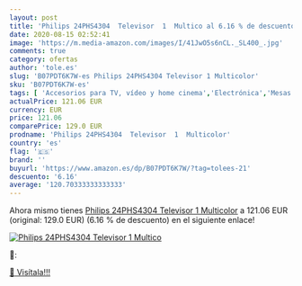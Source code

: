 ```yaml
---
layout: post
title: 'Philips 24PHS4304  Televisor  1  Multico al 6.16 % de descuento'
date: 2020-08-15 02:52:41
image: 'https://m.media-amazon.com/images/I/41JwO5s6nCL._SL400_.jpg'
comments: true
category: ofertas
author: 'tole.es'
slug: 'B07PDT6K7W-es Philips 24PHS4304 Televisor 1 Multicolor'
sku: 'B07PDT6K7W-es'
tags: [ 'Accesorios para TV, vídeo y home cinema','Electrónica','Mesas y soportes para TV','Soportes de pared y techo para TV','TV, vídeo y home cinema','Televisores','televisor', ]
actualPrice: 121.06 EUR
currency: EUR
price: 121.06
comparePrice: 129.0 EUR
prodname: 'Philips 24PHS4304  Televisor  1  Multicolor'
country: 'es'
flag: '🇪🇸'
brand: ''
buyurl: 'https://www.amazon.es/dp/B07PDT6K7W/?tag=tolees-21'
descuento: '6.16'
average: '120.70333333333333'
---
```


Ahora mismo tienes [Philips 24PHS4304  Televisor  1  Multicolor](https://www.amazon.es/dp/B07PDT6K7W/?tag=tolees-21) a 121.06 EUR (original: 129.0 EUR) (6.16 %  de descuento) en el siguiente enlace!

[![Philips 24PHS4304  Televisor  1  Multico](https://m.media-amazon.com/images/I/41JwO5s6nCL._SL400_.jpg)](https://www.amazon.es/dp/B07PDT6K7W/?tag=tolees-21)

🔎:


[🛒 Visítala!!!](https://www.amazon.es/dp/B07PDT6K7W/?tag=tolees-21)
